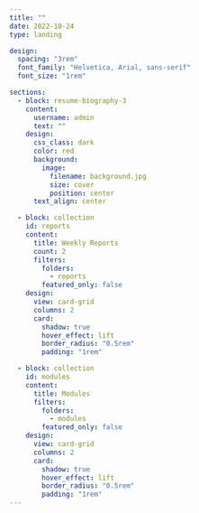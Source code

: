 ```yaml
---
title: ""
date: 2022-10-24
type: landing

design:
  spacing: "3rem"
  font_family: "Helvetica, Arial, sans-serif"
  font_size: "1rem"

sections:
  - block: resume-biography-3
    content:
      username: admin
      text: ""
    design:
      css_class: dark
      color: red
      background:
        image:
          filename: background.jpg
          size: cover
          position: center
      text_align: center

  - block: collection
    id: reports
    content:
      title: Weekly Reports
      count: 2
      filters:
        folders:
          - reports
        featured_only: false
    design:
      view: card-grid  
      columns: 2
      card:
        shadow: true
        hover_effect: lift
        border_radius: "0.5rem"
        padding: "1rem"

  - block: collection
    id: modules
    content:
      title: Modules
      filters:
        folders:
          - modules
        featured_only: false
    design:
      view: card-grid
      columns: 2
      card:
        shadow: true
        hover_effect: lift
        border_radius: "0.5rem"
        padding: "1rem"
---
```

